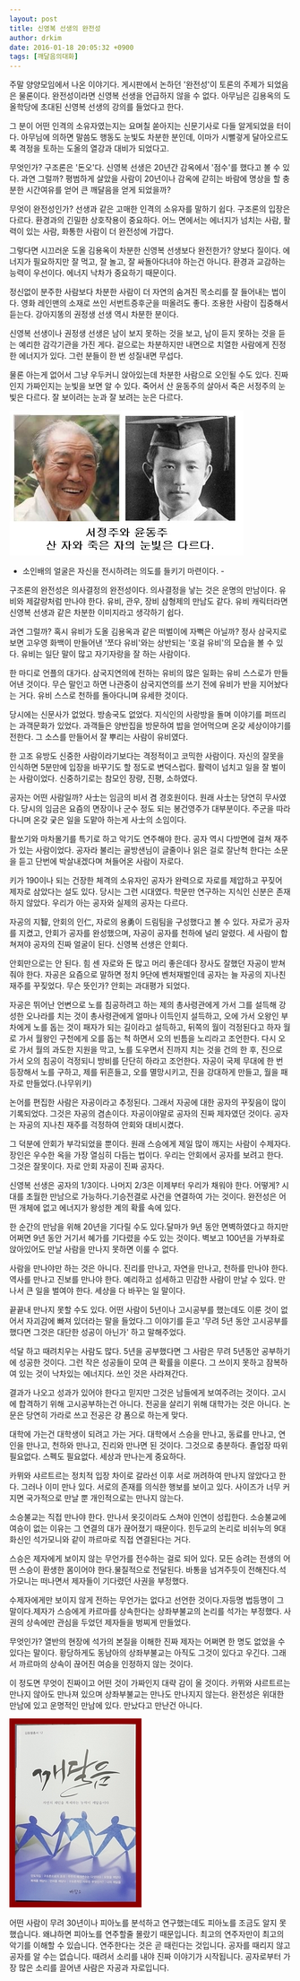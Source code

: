 ```yaml
---
layout: post
title: 신영복 선생의 완전성
author: drkim
date: 2016-01-18 20:05:32 +0900
tags: [깨달음의대화]
---
```

주말 양양모임에서 나온 이야기다. 게시판에서 논하던 '완전성'이 토론의 주제가 되었음은 물론이다. 완전성이라면 신영복 선생을 언급하지 않을 수 없다. 아무님은 김용옥의 도올학당에 초대된 신영복 선생의 강의를 들었다고 한다. 

  


그 분이 어떤 인격의 소유자였는지는 요며칠 쏟아지는 신문기사로 다들 알게되었을 터이다. 아무님에 의하면 말씀도 행동도 눈빛도 차분한 분인데, 이마가 시뻘겋게 달아오르도록 격정을 토하는 도올의 열강과 대비가 되었다고. 

  


무엇인가? 구조론은 '돈오'다. 신영복 선생은 20년간 감옥에서 '점수'를 했다고 볼 수 있다. 과연 그럴까? 평범하게 살았을 사람이 20년이나 감옥에 갇히는 바람에 명상을 할 충분한 시간여유를 얻어 큰 깨달음을 얻게 되었을까? 

  


무엇이 완전성인가? 선생과 같은 고매한 인격의 소유자를 말하기 쉽다. 구조론의 입장은 다르다. 환경과의 긴밀한 상호작용이 중요하다. 어느 면에서는 에너지가 넘치는 사람, 활력이 있는 사람, 화통한 사람이 더 완전성에 가깝다. 

  


그렇다면 시끄러운 도올 김용옥이 차분한 신영복 선생보다 완전한가? 양보다 질이다. 에너지가 필요하지만 잘 먹고, 잘 놀고, 잘 싸돌아다녀야 하는건 아니다. 환경과 교감하는 능력이 우선이다. 에너지 낙차가 중요하기 때문이다. 

  


정신없이 분주한 사람보다 차분한 사람이 더 자연의 숨겨진 목소리를 잘 들어내는 법이다. 영화 레인맨의 소재로 쓰인 서번트증후군을 떠올려도 좋다. 조용한 사람이 집중해서 듣는다. 강아지똥의 권정생 선생 역시 차분한 분이다. 

  


신영복 선생이나 권정생 선생은 남이 보지 못하는 것을 보고, 남이 듣지 못하는 것을 듣는 예리한 감각기관을 가진 게다. 겉으로는 차분하지만 내면으로 치열한 사람에게 진정한 에너지가 있다. 그런 분들이 한 번 성질내면 무섭다. 

  


물론 아는게 없어서 그냥 우두커니 앉아있는데 차분한 사람으로 오인될 수도 있다. 진짜인지 가짜인지는 눈빛을 보면 알 수 있다. 죽어서 산 윤동주의 살아서 죽은 서정주의 눈빛은 다르다. 잘 보이려는 눈과 잘 보려는 눈은 다르다. 

  




![](/files/attach/images/198/306/662/seojungjuphoto.jpg) 

- 소인배의 얼굴은 자신을 전시하려는 의도를 들키기 마련이다. -

  


구조론의 완전성은 의사결정의 완전성이다. 의사결정을 낳는 것은 운명의 만남이다. 유비와 제갈량처럼 만나야 한다. 유비, 관우, 장비 삼형제의 만남도 같다. 유비 캐릭터라면 신영복 선생과 같은 차분한 이미지라고 생각하기 쉽다. 

  


과연 그럴까? 혹시 유비가 도올 김용옥과 같은 떠벌이에 자뻑은 아닐까? 정사 삼국지로 보면 고우영 화백이 만들어낸 '쪼다 유비'와는 상반되는 '호걸 유비'의 모습을 볼 수 있다. 유비는 일단 말이 많고 자기자랑을 잘 하는 사람이다. 

  


한 마디로 언플의 대가다. 삼국지연의에 전하는 유비의 많은 일화는 유비 스스로가 만들어낸 것이다. 무슨 말인고 하면 나관중이 삼국지연의를 쓰기 전에 유비가 반을 지어놨다는 거다. 유비 스스로 천하를 돌아다니며 유세한 것이다. 

  


당시에는 신문사가 없었다. 방송국도 없었다. 지식인의 사랑방을 돌며 이야기를 퍼뜨리는 과객문화가 있었다. 과객들은 양반집을 방문하여 밥을 얻어먹으며 온갖 세상이야기를 전한다. 그 소스를 만들어서 잘 뿌리는 사람이 유비였다. 

  


한 고조 유방도 신중한 사람이라기보다는 격정적이고 코믹한 사람이다. 자신의 잘못을 인식하면 5분만에 입장을 바꾸기도 할 정도로 변덕스럽다. 활력이 넘치고 일을 잘 벌이는 사람이었다. 신중하기로는 참모인 장량, 진평, 소하였다. 

  


공자는 어떤 사람일까? 사士는 임금의 비서 겸 경호원이다. 원래 사士는 당연히 무사였다. 당시의 임금은 요즘의 면장이나 군수 정도 되는 봉건영주가 대부분이다. 주군을 따라다니며 온갖 궂은 일을 도맡아 하는게 사士의 소임이다. 

  


활쏘기와 마차몰기를 특기로 하고 악기도 연주해야 한다. 공자 역시 다방면에 걸쳐 재주가 있는 사람이었다. 공자라 불리는 골방샌님이 글줄이나 읽은 걸로 잘난척 한다는 소문을 듣고 단번에 박살내겠다며 쳐들어온 사람이 자로다. 

  


키가 190이나 되는 건장한 체격의 소유자인 공자가 완력으로 자로를 제압하고 꾸짖어 제자로 삼았다는 설도 있다. 당시는 그런 시대였다. 학문만 연구하는 지식인 신분은 존재하지 않았다. 우리가 아는 공자와 실제의 공자는 다르다. 

  


자공의 지智, 안회의 인仁, 자로의 용勇이 드림팀을 구성했다고 볼 수 있다. 자로가 공자를 지켰고, 안회가 공자를 완성했으며, 자공이 공자를 천하에 널리 알렸다. 세 사람이 합쳐져야 공자의 진짜 얼굴이 된다. 신영복 선생은 안회다. 

  


안회만으로는 안 된다. 힘 센 자로와 돈 많고 머리 좋은데다 장사도 잘했던 자공이 받쳐줘야 한다. 자공은 요즘으로 말하면 정치 9단에 벤처재벌인데 공자는 늘 자공의 지나친 재주를 꾸짖었다. 무슨 뜻인가? 안회는 과대평가 되었다.

  


자공은 뛰어난 언변으로 노를 침공하려고 하는 제의 총사령관에게 가서 그를 설득해 강성한 오나라를 치는 것이 총사령관에게 얼마나 이득인지 설득하고, 오에 가서 오왕인 부차에게 노를 돕는 것이 패자가 되는 길이라고 설득하고, 뒤쪽의 월이 걱정된다고 하자 월로 가서 월왕인 구천에게 오를 돕는 척 하면서 오의 빈틈을 노리라고 조언한다. 다시 오로 가서 월의 과도한 지원을 막고, 노를 도우면서 진까지 치는 것을 건의 한 후, 진으로 가서 오의 침공이 걱정되니 방비를 단단히 하라고 조언한다. 자공이 국제 무대에 한 번 등장해서 노를 구하고, 제를 뒤흔들고, 오를 멸망시키고, 진을 강대하게 만들고, 월을 패자로 만들었다.(나무위키) 

  


논어를 편집한 사람은 자공이라고 추정된다. 그래서 자공에 대한 공자의 꾸짖음이 많이 기록되었다. 그것은 자공의 겸손이다. 자공이야말로 공자의 진짜 제자였던 것이다. 공자는 자공의 지나친 재주를 걱정하여 안회와 대비시켰다. 

  


그 덕분에 안회가 부각되었을 뿐이다. 원래 스승에게 제일 많이 깨지는 사람이 수제자다. 장인은 우수한 옥을 가장 열심히 다듬는 법이다. 우리는 안회에서 공자를 보려고 한다. 그것은 잘못이다. 자로 안회 자공이 진짜 공자다. 

  


신영복 선생은 공자의 1/3이다. 나머지 2/3은 이제부터 우리가 채워야 한다. 어떻게? 시대를 초월한 만남으로 가능하다.기승전결로 사건을 연결하여 가는 것이다. 완전성은 어떤 개체에 없고 에너지가 왕성한 계의 확률 속에 있다.

  


한 순간의 만남을 위해 20년을 기다릴 수도 있다.달마가 9년 동안 면벽하였다고 하지만 어쩌면 9년 동안 거기서 혜가를 기다렸을 수도 있는 것이다. 벽보고 100년을 가부좌로 앉아있어도 만날 사람을 만나지 못하면 이룰 수 없다.

  


사람을 만나야만 하는 것은 아니다. 진리를 만나고, 자연을 만나고, 천하를 만나야 한다.역사를 만나고 진보를 만나야 한다. 예리하고 섬세하고 민감한 사람이 만날 수 있다. 만나서 큰 일을 벌여야 한다. 세상을 다 바꾸는 일 말이다.

  


끝끝내 만나지 못할 수도 있다. 어떤 사람이 5년이나 고시공부를 했는데도 이룬 것이 없어서 자괴감에 빠져 있더라는 말을 들었다.그 이야기를 듣고 '무려 5년 동안 고시공부를 했다면 그것은 대단한 성공이 아닌가' 하고 말해주었다.

  


석달 하고 때려치우는 사람도 많다. 5년을 공부했다면 그 사람은 무려 5년동안 공부하기에 성공한 것이다. 그런 작은 성공들이 모여 큰 확률을 이룬다. 그 쓰이지 못하고 잠복하여 있는 것이 낙차있는 에너지다. 쓰인 것은 사라져간다.

  


결과가 나오고 성과가 있어야 한다고 믿지만 그것은 남들에게 보여주려는 것이다. 고시에 합격하기 위해 고시공부하는건 아니다. 전공을 살리기 위해 대학가는 것은 아니다. 논문은 당연히 가라로 쓰고 전공은 걍 폼으로 하는게 맞다. 

  


대학에 가는건 대학생이 되려고 가는 거다. 대학에서 스승을 만나고, 동료를 만나고, 연인을 만나고, 천하와 만나고, 진리와 만나면 된 것이다. 그것으로 충분하다. 졸업장 따위 필요없다. 스펙도 필요없다. 세상과 만나는게 중요하다. 

  


카뮈와 샤르트르는 정치적 입장 차이로 갈라선 이후 서로 꺼려하여 만나지 않았다고 한다. 그러나 이미 만나 있다. 서로의 존재를 의식한 행보를 보이고 있다. 사이즈가 너무 커지면 국가적으로 만날 뿐 개인적으로는 만나지 않는다. 

  


소승불교는 직접 만나야 한다. 만나서 옷깃이라도 스쳐야 인연이 성립한다. 소승불교에 여승이 없는 이유는 그 연결의 대가 끊어졌기 때문이다. 힌두교의 논리로 비쉬누의 9대 화신인 석가모니와 같이 까르마로 직접 연결된다는 거다. 

  


스승은 제자에게 보이지 않는 무언가를 전수하는 걸로 되어 있다. 모든 승려는 전생의 어떤 스승이 환생한 몸이어야 한다.물질적으로 전달된다. 바통을 넘겨주듯이 전해진다.석가모니는 떠나면서 제자들이 기다렸던 사권을 부정했다.

  


수제자에게만 보이지 않게 전하는 무언가는 없다고 선언한 것이다.자등명 법등명이 그 말이다.제자가 스승에게 카르마를 상속한다는 상좌부불교의 논리를 석가는 부정했다. 사권의 상속에만 관심을 두었던 제자들을 벙찌게 만들었다.

  


무엇인가? 열반의 현장에 석가의 본질을 이해한 진짜 제자는 어쩌면 한 명도 없었을 수 있다는 말이다. 황당하게도 동남아의 상좌부불교는 아직도 그것이 있다고 우긴다. 그래서 까르마의 상속이 끊어진 여승을 인정하지 않는 것이다.

  


이 정도면 무엇이 진짜이고 어떤 것이 가짜인지 대략 감이 올 것이다. 카뮈와 샤르트르는 만나지 않아도 만나져 있으며 상좌부불교는 만나도 만나지지 않는다. 완전성은 위대한 만남에 있고 운명적인 만남에 있다. 만났다고 만난건 아니다.

  


  



![](/files/attach/images/198/306/662/20160118_202431.jpg)   


  


어떤 사람이 무려 30년이나 피아노를 분석하고 연구했는데도 피아노를 조금도 알지 못했습니다. 왜냐하면 피아노를 연주할줄 몰랐기 때문입니다. 최고의 연주자만이 최고의 악기를 이해할 수 있습니다. 연주한다는 것은 곧 때린다는 것입니다. 공자를 때리지 않고 공자를 알 수는 없습니다. 때려서 소리를 내야 진짜 이야기가 시작됩니다. 공자로부터 가장 많은 소리를 끌어낸 사람은 자공과 자로입니다.